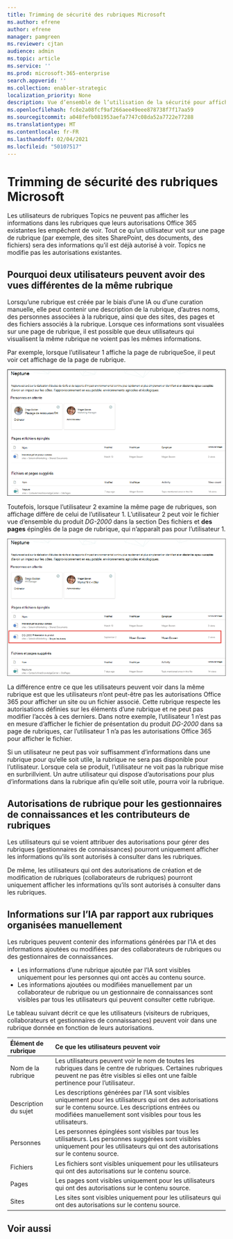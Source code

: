 ```yaml
---
title: Trimming de sécurité des rubriques Microsoft
ms.author: efrene
author: efrene
manager: pamgreen
ms.reviewer: cjtan
audience: admin
ms.topic: article
ms.service: ''
ms.prod: microsoft-365-enterprise
search.appverid: ''
ms.collection: enabler-strategic
localization_priority: None
description: Vue d’ensemble de l’utilisation de la sécurité pour afficher les rubriques.
ms.openlocfilehash: fc8e2a08fcf9af266aee49eee878738f7f17aa59
ms.sourcegitcommit: a048fefb081953aefa7747c08da52a7722e77288
ms.translationtype: MT
ms.contentlocale: fr-FR
ms.lasthandoff: 02/04/2021
ms.locfileid: "50107517"
---
```

# <a name="microsoft-viva-topics-security-trimming"></a>Trimming de sécurité des rubriques Microsoft 

Les utilisateurs de rubriques Topics ne peuvent pas afficher les informations dans les rubriques que leurs autorisations Office 365 existantes les empêchent de voir. Tout ce qu’un utilisateur voit sur une page de rubrique (par exemple, des sites SharePoint, des documents, des fichiers) sera des informations qu’il est déjà autorisé à voir. Topics ne modifie pas les autorisations existantes.

## <a name="why-two-users-may-have-different-views-of-the-same-topic"></a>Pourquoi deux utilisateurs peuvent avoir des vues différentes de la même rubrique

Lorsqu’une rubrique est créée par le biais d’une IA ou d’une curation manuelle, elle peut contenir une description de la rubrique, d’autres noms, des personnes associées à la rubrique, ainsi que des sites, des pages et des fichiers associés à la rubrique. Lorsque ces informations sont visualées sur une page de rubrique, il est possible que deux utilisateurs qui visualisent la même rubrique ne voient pas les mêmes informations.
  
Par exemple, lorsque l’utilisateur 1 affiche la page de rubriqueSoe, il peut voir cet affichage de la page de rubrique.

![Rubrique de l’utilisateur 1](../media/knowledge-management/user2-topic-view.png) </br> 

Toutefois, lorsque l’utilisateur 2 examine la même page de rubriques, son affichage diffère de celui de l’utilisateur 1.  L’utilisateur 2 peut voir le fichier vue d’ensemble du produit *DG-2000* dans la section Des fichiers et **des pages** épinglés de la page de rubrique, qui n’apparaît pas pour l’utilisateur 1. 

![Rubrique de l’utilisateur 2](../media/knowledge-management/user1-topic-view.png) </br> 

La différence entre ce que les utilisateurs peuvent voir dans la même rubrique est que les utilisateurs n’ont peut-être pas les autorisations Office 365 pour afficher un site ou un fichier associé.  Cette rubrique respecte les autorisations définies sur les éléments d’une rubrique et ne peut pas modifier l’accès à ces derniers. Dans notre exemple, l’utilisateur 1 n’est pas en mesure d’afficher le fichier de présentation du produit *DG-2000* dans sa page de rubriques, car l’utilisateur 1 n’a pas les autorisations Office 365 pour afficher le fichier.

Si un utilisateur ne peut pas voir suffisamment d’informations dans une rubrique pour qu’elle soit utile, la rubrique ne sera pas disponible pour l’utilisateur. Lorsque cela se produit, l’utilisateur ne voit pas la rubrique mise en surbrillvient. Un autre utilisateur qui dispose d’autorisations pour plus d’informations dans la rubrique afin qu’elle soit utile, pourra voir la rubrique.


## <a name="topic-permissions-for-knowledge-managers-and-topic-contributors"></a>Autorisations de rubrique pour les gestionnaires de connaissances et les contributeurs de rubriques

Les utilisateurs qui se voient attribuer des autorisations pour gérer des rubriques (gestionnaires de connaissances) pourront uniquement afficher les informations qu’ils sont autorisés à consulter dans les rubriques.

De même, les utilisateurs qui ont des autorisations de création et de modification de rubriques (collaborateurs de rubriques) pourront uniquement afficher les informations qu’ils sont autorisés à consulter dans les rubriques. 


## <a name="ai-versus-manually-curated-topic-information"></a>Informations sur l’IA par rapport aux rubriques organisées manuellement

Les rubriques peuvent contenir des informations générées par l’IA et des informations ajoutées ou modifiées par des collaborateurs de rubriques ou des gestionnaires de connaissances.

 - Les informations d’une rubrique ajoutée par l’IA sont visibles uniquement pour les personnes qui ont accès au contenu source.
 - Les informations ajoutées ou modifiées manuellement par un collaborateur de rubrique ou un gestionnaire de connaissances sont visibles par tous les utilisateurs qui peuvent consulter cette rubrique.

Le tableau suivant décrit ce que les utilisateurs (visiteurs de rubriques, collaborateurs et gestionnaires de connaissances) peuvent voir dans une rubrique donnée en fonction de leurs autorisations.

|Élément de rubrique|Ce que les utilisateurs peuvent voir|
|:---------|:------------------|
|Nom de la rubrique|Les utilisateurs peuvent voir le nom de toutes les rubriques dans le centre de rubriques. Certaines rubriques peuvent ne pas être visibles si elles ont une faible pertinence pour l’utilisateur.|
|Description du sujet|Les descriptions générées par l’IA sont visibles uniquement pour les utilisateurs qui ont des autorisations sur le contenu source. Les descriptions entrées ou modifiées manuellement sont visibles pour tous les utilisateurs.|
|Personnes|Les personnes épinglées sont visibles par tous les utilisateurs. Les personnes suggérées sont visibles uniquement pour les utilisateurs qui ont des autorisations sur le contenu source.|
|Fichiers|Les fichiers sont visibles uniquement pour les utilisateurs qui ont des autorisations sur le contenu source.|
|Pages|Les pages sont visibles uniquement pour les utilisateurs qui ont des autorisations sur le contenu source.|
|Sites|Les sites sont visibles uniquement pour les utilisateurs qui ont des autorisations sur le contenu source.|




## <a name="see-also"></a>Voir aussi

